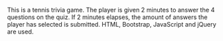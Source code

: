 This is a tennis trivia game. The player is given 2 minutes to answer the 4 questions on the quiz. If 2 minutes elapses, the amount of answers the player has selected is submitted. HTML, Bootstrap, JavaScript and jQuery are used.
